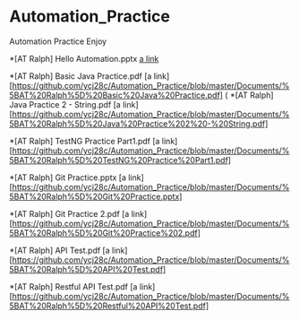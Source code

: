 # Automation_Practice
Automation Practice Enjoy

*[AT Ralph] Hello Automation.pptx
[a link](https://github.com/ycj28c/Automation_Practice/blob/master/Documents/%5BAT%20Ralph%5D%20Hello%20Automation.pptx)

*[AT Ralph] Basic Java Practice.pdf
[a link][https://github.com/ycj28c/Automation_Practice/blob/master/Documents/%5BAT%20Ralph%5D%20Basic%20Java%20Practice.pdf]
(
*[AT Ralph] Java Practice 2 - String.pdf
[a link][https://github.com/ycj28c/Automation_Practice/blob/master/Documents/%5BAT%20Ralph%5D%20Java%20Practice%202%20-%20String.pdf]

*[AT Ralph] TestNG Practice Part1.pdf
[a link][https://github.com/ycj28c/Automation_Practice/blob/master/Documents/%5BAT%20Ralph%5D%20TestNG%20Practice%20Part1.pdf]

*[AT Ralph] Git Practice.pptx
[a link][https://github.com/ycj28c/Automation_Practice/blob/master/Documents/%5BAT%20Ralph%5D%20Git%20Practice.pptx]

*[AT Ralph] Git Practice 2.pdf
[a link][https://github.com/ycj28c/Automation_Practice/blob/master/Documents/%5BAT%20Ralph%5D%20Git%20Practice%202.pdf]

*[AT Ralph] API Test.pdf
[a link][https://github.com/ycj28c/Automation_Practice/blob/master/Documents/%5BAT%20Ralph%5D%20API%20Test.pdf]

*[AT Ralph] Restful API Test.pdf
[a link][https://github.com/ycj28c/Automation_Practice/blob/master/Documents/%5BAT%20Ralph%5D%20Restful%20API%20Test.pdf]


